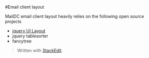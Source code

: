 #Email client layout

MailDC email client layout heavily relies on the following open source projects

 - [jquery UI Layout](http://plugins.jquery.com/layout/)
 - jquery tablesorter
 - fancytree




> Written with [StackEdit](https://stackedit.io/).